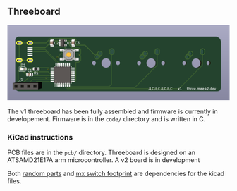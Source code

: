 ## Threeboard

![Image](https://github.com/Mee42/threeboard/blob/master/pictures/render-v1.png)

The v1 threeboard has been fully assembled and firmware is currently in developement. 
Firmware is in the `code/` directory and is written in C.

### KiCad instructions
PCB files are in the `pcb/` directory. Threeboard is designed on an ATSAMD21E17A arm microcontroller. A v2 board is in development

Both 
[random parts](https://github.com/ai03-2725/random-keyboard-parts.pretty)
and
[mx switch footprint](https://github.com/ai03-2725/MX_Alps_Hybrid.pretty)
are dependencies for the kicad files.


